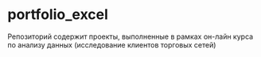 # portfolio_excel
Репозиторий содержит проекты, выполненные в рамках он-лайн курса  по анализу данных (исследование клиентов торговых сетей)
